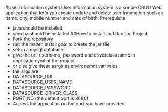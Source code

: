 #User Information system
User Information system is a simple CRUD Web application that let's you create update and delete user infomation such as name, city, mobile number and date of birth.
Prerequisite
- java should be installed
- sencha should be installed
##How to Install and Run the Project
- Fork the repository
- run the maven install goal to create the jar file
- setup a mysql database
- give the url, username, password and driverclass name in application.yml of the project
- or else give these asrgs as environemnt varibales
- the args are
- DATASOURCE_URL
- DATASOURCE_USER_NAME
- DATASOURCE_PASSWORD
- DATASOURCE_DRIVER_CLASS
- PORT_NO (the default port is 8080)
- Access the appication on the port you have provided

